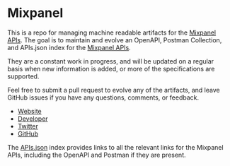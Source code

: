 # MixpanelThis is a repo for managing machine readable artifacts for the [Mixpanel APIs](https://mixpanel.com/). The goal is to maintain and evolve an OpenAPI, Postman Collection, and APIs.json index for the [Mixpanel APIs](https://mixpanel.com/).They are a constant work in progress, and will be updated on a regular basis when new information is added, or more of the specifications are supported.Feel free to submit a pull request to evolve any of the artifacts, and leave GitHub issues if you have any questions, comments, or feedback.- [Website](https://mixpanel.com/)- [Developer](https://mixpanel.com/)- [Twitter](https://twitter.com/mixpanel)- [GitHub](https://github.com/mixpanel)The [APIs.json](https://github.com/api-evangelist/mixpanel/blob/master/apis.json) index provides links to all the relevant links for the Mixpanel APIs, including the OpenAPI and Postman if they are present.